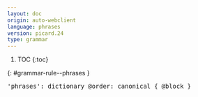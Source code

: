 ```yaml
---
layout: doc
origin: auto-webclient
language: phrases
version: picard.24
type: grammar
---
```


1. TOC
{:toc}


{: #grammar-rule--phrases }
<div class="language-js highlighter-rouge">
<div class="highlight">
<pre class="highlight language-js code-custom">
'<span class="token string">phrases</span>': dictionary @order: canonical { @block }
</pre>
</div>
</div>
